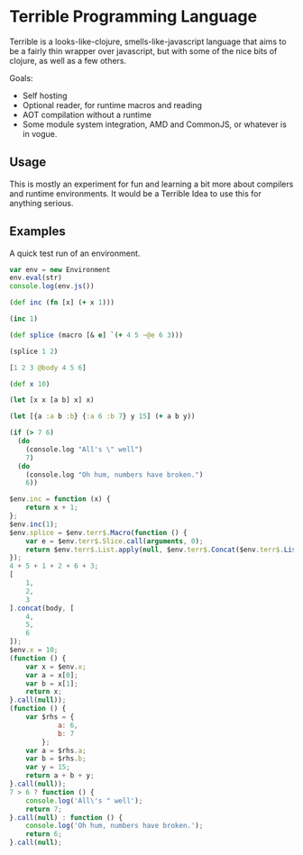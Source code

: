 # Terrible Programming Language

Terrible is a looks-like-clojure, smells-like-javascript language that aims to be a fairly thin wrapper over javascript, but with some of the nice bits of clojure, as well as a few others.

Goals:
- Self hosting
- Optional reader, for runtime macros and reading
- AOT compilation without a runtime
- Some module system integration, AMD and CommonJS, or whatever is in vogue.

## Usage

This is mostly an experiment for fun and learning a bit more about compilers and runtime environments. It would be a Terrible Idea to use this for anything serious.

## Examples

A quick test run of an environment.

```javascript
var env = new Environment
env.eval(str)
console.log(env.js())
```

```clojure
(def inc (fn [x] (+ x 1)))

(inc 1)

(def splice (macro [& e] `(+ 4 5 ~@e 6 3)))

(splice 1 2)

[1 2 3 @body 4 5 6]

(def x 10)

(let [x x [a b] x] x)

(let [{a :a b :b} {:a 6 :b 7} y 15] (+ a b y))

(if (> 7 6)
  (do
    (console.log "All's \" well")
    7)
  (do
    (console.log "Oh hum, numbers have broken.")
    6))
```

```javascript
$env.inc = function (x) {
    return x + 1;
};
$env.inc(1);
$env.splice = $env.terr$.Macro(function () {
    var e = $env.terr$.Slice.call(arguments, 0);
    return $env.terr$.List.apply(null, $env.terr$.Concat($env.terr$.List($env.terr$.Symbol('+'), $env.terr$.Literal(4), $env.terr$.Literal(5)), e, [$env.terr$.Literal(6)], [$env.terr$.Literal(3)]));
});
4 + 5 + 1 + 2 + 6 + 3;
[
    1,
    2,
    3
].concat(body, [
    4,
    5,
    6
]);
$env.x = 10;
(function () {
    var x = $env.x;
    var a = x[0];
    var b = x[1];
    return x;
}.call(null));
(function () {
    var $rhs = {
            a: 6,
            b: 7
        };
    var a = $rhs.a;
    var b = $rhs.b;
    var y = 15;
    return a + b + y;
}.call(null));
7 > 6 ? function () {
    console.log('All\'s " well');
    return 7;
}.call(null) : function () {
    console.log('Oh hum, numbers have broken.');
    return 6;
}.call(null);
```
